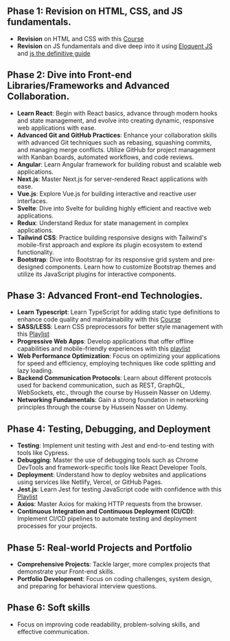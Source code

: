 ## Phase 1: Revision on HTML, CSS, and JS fundamentals.
- **Revision** on HTML and CSS with this [Course](https://www.youtube.com/watch?v=HGTJBPNC-Gw&t=5007s)
- **Revision** on JS fundamentals and dive deep into it using [Eloquent JS](https://eloquentjavascript.net/) and [js the definitive guide](https://www.oreilly.com/library/view/javascript-the-definitive/9781491952016/)

## Phase 2: Dive into Front-end Libraries/Frameworks and Advanced Collaboration.
- **Learn React**: Begin with React basics, advance through modern hooks and state management, and evolve into creating dynamic, responsive web applications with ease.
- **Advanced Git and GitHub Practices**: Enhance your collaboration skills with advanced Git techniques such as rebasing, squashing commits, and managing merge conflicts. Utilize GitHub for project management with Kanban boards, automated workflows, and code reviews.
- **Angular**: Learn Angular framework for building robust and scalable web applications.
- **Next.js**: Master Next.js for server-rendered React applications with ease.
- **Vue.js**: Explore Vue.js for building interactive and reactive user interfaces.
- **Svelte**: Dive into Svelte for building highly efficient and reactive web applications.
- **Redux**: Understand Redux for state management in complex applications.
- **Tailwind CSS**: Practice building responsive designs with Tailwind's mobile-first approach and explore its plugin ecosystem to extend functionality.
- **Bootstrap**: Dive into Bootstrap for its responsive grid system and pre-designed components. Learn how to customize Bootstrap themes and utilize its JavaScript plugins for interactive components.
## Phase 3: Advanced Front-end Technologies.
- **Learn Typescript**: Learn TypeScript for adding static type definitions to enhance code quality and maintainability with this [Course](https://www.youtube.com/watch?v=gieEQFIfgYc)
- **SASS/LESS**: Learn CSS preprocessors for better style management with this [Playlist](https://www.youtube.com/playlist?list=PLDoPjvoNmBAzlpyFHOaB3b-eubmF0TAV2)
- **Progressive Web Apps**: Develop applications that offer offline capabilities and mobile-friendly experiences with this [playlist](https://www.youtube.com/watch?v=BByUknfLTuA&list=PLlrxD0HtieHjqO1pNqScMngrV7oFro-TY)
- **Web Performance Optimization**: Focus on optimizing your applications for speed and efficiency, employing techniques like code splitting and lazy loading.
- **Backend Communication Protocols**: Learn about different protocols used for backend communication, such as REST, GraphQL, WebSockets, etc., through the course by Hussein Nasser on Udemy.
- **Networking Fundamentals**: Gain a strong foundation in networking principles through the course by Hussein Nasser on Udemy.

## Phase 4: Testing, Debugging, and Deployment
- **Testing**: Implement unit testing with Jest and end-to-end testing with tools like Cypress.
- **Debugging**: Master the use of debugging tools such as Chrome DevTools and framework-specific tools like React Developer Tools.
- **Deployment**: Understand how to deploy websites and applications using services like Netlify, Vercel, or GitHub Pages.
- **Jest.js**: Learn Jest for testing JavaScript code with confidence with this [Playlist](https://www.youtube.com/playlist?list=PLDoPjvoNmBAwSrfBPERTnCmWAbcMAwG9O)
- **Axios**: Master Axios for making HTTP requests from the browser.
- **Continuous Integration and Continuous Deployment (CI/CD)**: Implement CI/CD pipelines to automate testing and deployment processes for your projects.

## Phase 5: Real-world Projects and Portfolio
- **Comprehensive Projects**: Tackle larger, more complex projects that demonstrate your Front-end skills.
- **Portfolio Development**: Focus on coding challenges, system design, and preparing for behavioral interview questions.

## Phase 6: Soft skills
- Focus on improving code readability, problem-solving skills, and effective communication.
